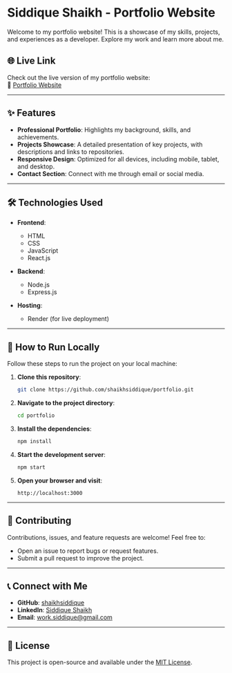 
# Siddique Shaikh - Portfolio Website

Welcome to my portfolio website! This is a showcase of my skills, projects, and experiences as a developer. Explore my work and learn more about me.

## 🌐 Live Link
Check out the live version of my portfolio website:  
🔗 [Portfolio Website](https://portfolio-siddique.onrender.com/)

---

## ✨ Features
- **Professional Portfolio**: Highlights my background, skills, and achievements.
- **Projects Showcase**: A detailed presentation of key projects, with descriptions and links to repositories.
- **Responsive Design**: Optimized for all devices, including mobile, tablet, and desktop.
- **Contact Section**: Connect with me through email or social media.

---

## 🛠️ Technologies Used
- **Frontend**:  
  - HTML  
  - CSS  
  - JavaScript  
  - React.js  

- **Backend**:  
  - Node.js  
  - Express.js  

- **Hosting**:  
  - Render (for live deployment)

---

## 🚀 How to Run Locally
Follow these steps to run the project on your local machine:

1. **Clone this repository**:
   ```bash
   git clone https://github.com/shaikhsiddique/portfolio.git
   ```
2. **Navigate to the project directory**:
   ```bash
   cd portfolio
   ```
3. **Install the dependencies**:
   ```bash
   npm install
   ```
4. **Start the development server**:
   ```bash
   npm start
   ```
5. **Open your browser and visit**:
   ```
   http://localhost:3000
   ```

---

## 🤝 Contributing
Contributions, issues, and feature requests are welcome! Feel free to:
- Open an issue to report bugs or request features.
- Submit a pull request to improve the project.

---

## 📞 Connect with Me
- **GitHub**: [shaikhsiddique](https://github.com/shaikhsiddique)  
- **LinkedIn**: [Siddique Shaikh](https://www.linkedin.com/in/shaikhsiddique)  
- **Email**: work.siddique@gmail.com  

---

## 📜 License
This project is open-source and available under the [MIT License](LICENSE).
